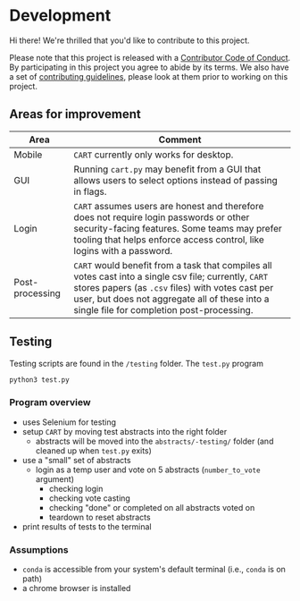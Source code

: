 # Development

[code-of-conduct]: CODE_OF_CONDUCT.md

[contributing]: CONTRIBUTING.md

Hi there! We're thrilled that you'd like to contribute to this project. 

Please note that this project is released with a [Contributor Code of Conduct][code-of-conduct]. By participating in this project you agree to abide by its terms. We also have a set of  [contributing guidelines][contributing], please look at them prior to working on this project.  



## Areas for improvement

| Area            | Comment                                                      |
| --------------- | ------------------------------------------------------------ |
| Mobile          | `CART` currently only works for desktop.                     |
| GUI             | Running `cart.py` may benefit from a GUI that allows users to select options instead of passing in flags. |
| Login           | `CART` assumes users are honest and therefore does not require login passwords or other security-facing features. Some teams may prefer tooling that helps enforce access control, like logins with a password. |
| Post-processing | `CART` would benefit from a task that compiles all votes cast into a single csv file; currently, `CART` stores papers (as `.csv` files) with votes cast per user, but does not aggregate all of these into a single file for completion post-processing. |



## Testing 

Testing scripts are found in the `/testing` folder. The `test.py` program

```bash
python3 test.py
```

### Program overview

- uses Selenium for testing
- setup `CART` by moving test abstracts into the right folder
  - abstracts will be moved into the `abstracts/-testing/` folder (and cleaned up when `test.py` exits) 
- use a "small" set of abstracts
  - login as a temp user and vote on 5 abstracts (`number_to_vote` argument)
    - checking login 
    - checking vote casting
    - checking "done" or completed on all abstracts voted on
    - teardown to reset abstracts
- print results of tests to the terminal 

### Assumptions

- `conda` is accessible from your system's default terminal (i.e., `conda` is on path)
- a chrome browser is installed 

